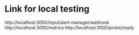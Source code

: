 # Link for local testing 
http://localhost:3000/input/alert-manager/webhook
http://localhost:3000/metrics
http://localhost:3000/probe/ready
